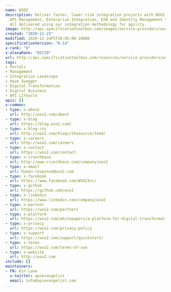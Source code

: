 ```yaml
---
name: WSO2
description: Deliver faster, lower-risk integration projects with WSO2 open source
  API Management, Enterprise Integration, ESB and Identity Management technologies.
  All delivered using our integration methodology for agility.
image: http://api.specificationtoolbox.com/images/service-providers/wso2.jpg
created: "2020-12-23"
modified: 2020-12-24PST10:05:00-28800
specificationVersion: "0.14"
x-rank: "9"
x-alexaRank: "85729"
url: http://api.specificationtoolbox.com/resources/service-providers/wso2/
tags:
- Portals
- Management
- Integration Landscape
- Have Swagger
- Digital Transformation
- Digital Business
- API LIfeycle
apis: []
x-common:
- type: x-about
  url: http://wso2.com/about
- type: x-blog
  url: https://blog.wso2.com/
- type: x-blog-rss
  url: http://wso2.com/blogs/thesource/feed/
- type: x-careers
  url: http://wso2.com/careers
- type: x-contact
  url: https://wso2.com/contact
- type: x-crunchbase
  url: http://www.crunchbase.com/company/wso2
- type: x-email
  url: human-response@wso2.com
- type: x-facebook
  url: https://www.facebook.com/WSO2Inc/
- type: x-github
  url: https://github.com/wso2
- type: x-linkedin
  url: https://www.linkedin.com/company/wso2
- type: x-partner
  url: https://wso2.com/partners
- type: x-platform
  url: https://wso2.com/whitepapers/a-platform-for-digital-transformation
- type: x-privacy
  url: https://wso2.com/privacy-policy
- type: x-support
  url: https://wso2.com/support/quickstart/
- type: x-terms
  url: https://wso2.com/terms-of-use
- type: x-website
  url: http://wso2.com
include: []
maintainers:
- FN: Kin Lane
  x-twitter: apievangelist
  email: info@apievangelist.com
...
```

